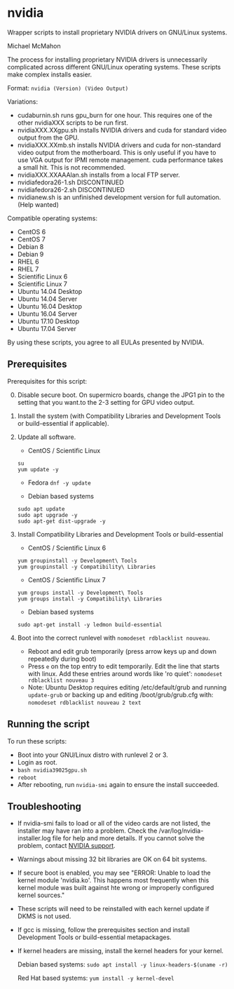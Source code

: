 # nvidia

Wrapper scripts to install proprietary NVIDIA drivers on GNU/Linux systems.

Michael McMahon

The process for installing proprietary NVIDIA drivers is unnecessarily
complicated across different GNU/Linux operating systems.  These scripts make
complex installs easier.

Format: ```nvidia (Version) (Video Output)```

Variations:

- cudaburnin.sh runs gpu_burn for one hour.  This requires one of the other
  nvidiaXXX scripts to be run first.
- nvidiaXXX.XXgpu.sh installs NVIDIA drivers and cuda for standard video
  output from the GPU.
- nvidiaXXX.XXmb.sh installs NVIDIA drivers and cuda for non-standard video
  output from the motherboard.  This is only useful if you have to use VGA
  output for IPMI remote management.  cuda performance takes a small hit.  This
  is not recommended.
- nvidiaXXX.XXAAAlan.sh installs from a local FTP server.
- nvidiafedora26-1.sh DISCONTINUED
- nvidiafedora26-2.sh DISCONTINUED
- nvidianew.sh is an unfinished development version for full automation.  (Help
  wanted)

Compatible operating systems:

- CentOS 6
- CentOS 7
- Debian 8
- Debian 9
- RHEL 6
- RHEL 7
- Scientific Linux 6
- Scientific Linux 7
- Ubuntu 14.04 Desktop
- Ubuntu 14.04 Server
- Ubuntu 16.04 Desktop
- Ubuntu 16.04 Server
- Ubuntu 17.10 Desktop
- Ubuntu 17.04 Server

By using these scripts, you agree to all EULAs presented by NVIDIA.

## Prerequisites

Prerequisites for this script:

0. Disable secure boot.  On supermicro boards, change the JPG1 pin to the
   setting that you want.to the 2-3 setting for GPU video output.
1. Install the system (with Compatibility Libraries and Development Tools or
   build-essential if applicable).
2. Update all software.
   - CentOS / Scientific Linux

   ```
   su
   yum update -y
   ```

   - Fedora
   ```dnf -y update```

   - Debian based systems

   ```
   sudo apt update
   sudo apt upgrade -y
   sudo apt-get dist-upgrade -y
   ```

3. Install Compatibility Libraries and Development Tools or build-essential
   - CentOS / Scientific Linux 6

   ```
   yum groupinstall -y Development\ Tools
   yum groupinstall -y Compatibility\ Libraries
   ```

   - CentOS / Scientific Linux 7

   ```
   yum groups install -y Development\ Tools
   yum groups install -y Compatibility\ Libraries
   ```

   - Debian based systems

   ```
   sudo apt-get install -y ledmon build-essential
   ```

4. Boot into the correct runlevel with ```nomodeset rdblacklist nouveau```.
   - Reboot and edit grub temporarily (press arrow keys up and down repeatedly
     during boot)
   - Press `e` on the top entry to edit temporarily.  Edit the line that starts
     with linux.  Add these entries around words like 'ro quiet':
     ```nomodeset rdblacklist nouveau 3```
   - Note: Ubuntu Desktop requires editing /etc/default/grub and running
     ```update-grub``` or backing up and editing /boot/grub/grub.cfg with:
     ```nomodeset rdblacklist nouveau 2 text```

## Running the script

To run these scripts:

- Boot into your GNU/Linux distro with runlevel 2 or 3.
- Login as root.
- ```bash nvidia39025gpu.sh```
- ```reboot```
- After rebooting, run ```nvidia-smi``` again to ensure the install succeeded.

## Troubleshooting

- If nvidia-smi fails to load or all of the video cards are not listed, the
  installer may have ran into a problem.  Check the
  /var/log/nvidia-installer.log file for help and more details.  If you cannot
  solve the problem, contact
  [NVIDIA support](http://www.nvidia.com/object/support.html).
- Warnings about missing 32 bit libraries are OK on 64 bit systems.
- If secure boot is enabled, you may see "ERROR: Unable to load the kernel
  module 'nvidia.ko'.  This happens most frequently when this kernel module was
  built against hte wrong or improperly configured kernel sources."
- These scripts will need to be reinstalled with each kernel update if DKMS is
  not used.
- If gcc is missing, follow the prerequisites section and install Development
  Tools or build-essential metapackages.
- If kernel headers are missing, install the kernel headers for your kernel.

  Debian based systems: ```sudo apt install -y linux-headers-$(uname -r)```

  Red Hat based systems: ```yum install -y kernel-devel```
